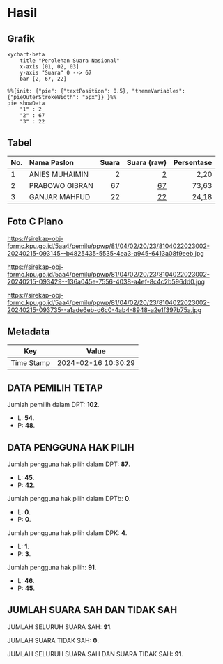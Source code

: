# Hasil

## Grafik

```mermaid
xychart-beta
    title "Perolehan Suara Nasional"
    x-axis [01, 02, 03]
    y-axis "Suara" 0 --> 67
    bar [2, 67, 22]
```

```mermaid
%%{init: {"pie": {"textPosition": 0.5}, "themeVariables": {"pieOuterStrokeWidth": "5px"}} }%%
pie showData
    "1" : 2
    "2" : 67
    "3" : 22
```

## Tabel

| No. | Nama Paslon    | Suara | Suara (raw) | Persentase |
|:--- |:-------------- | -----:| -----------:| ----------:|
| 1   | ANIES MUHAIMIN | 2     | [2][p-1]    | 2,20       |
| 2   | PRABOWO GIBRAN | 67    | [67][p-2]   | 73,63      |
| 3   | GANJAR MAHFUD  | 22    | [22][p-3]   | 24,18      |


[p-1]: https://github.com/gigit-pemilu/pemilu-2024/blob/main/pilpres/hitung-suara/sub/81-maluku/sub/04-buru/sub/02-air-buaya/sub/2023-awilinan/sub/002-tps/sub/paslon-1.txt
[p-2]: https://github.com/gigit-pemilu/pemilu-2024/blob/main/pilpres/hitung-suara/sub/81-maluku/sub/04-buru/sub/02-air-buaya/sub/2023-awilinan/sub/002-tps/sub/paslon-2.txt
[p-3]: https://github.com/gigit-pemilu/pemilu-2024/blob/main/pilpres/hitung-suara/sub/81-maluku/sub/04-buru/sub/02-air-buaya/sub/2023-awilinan/sub/002-tps/sub/paslon-3.txt

## Foto C Plano

https://sirekap-obj-formc.kpu.go.id/5aa4/pemilu/ppwp/81/04/02/20/23/8104022023002-20240215-093145--b4825435-5535-4ea3-a945-6413a08f9eeb.jpg

https://sirekap-obj-formc.kpu.go.id/5aa4/pemilu/ppwp/81/04/02/20/23/8104022023002-20240215-093429--136a045e-7556-4038-a4ef-8c4c2b596dd0.jpg

https://sirekap-obj-formc.kpu.go.id/5aa4/pemilu/ppwp/81/04/02/20/23/8104022023002-20240215-093735--a1ade6eb-d6c0-4ab4-8948-a2e1f397b75a.jpg


## Metadata

| Key        | Value               |
| ---------- | ------------------- |
| Time Stamp | 2024-02-16 10:30:29 |


## DATA PEMILIH TETAP

Jumlah pemilih dalam DPT: **102**.
 * L: **54**.
 * P: **48**.

## DATA PENGGUNA HAK PILIH

Jumlah pengguna hak pilih dalam DPT: **87**.
 * L: **45**.
 * P: **42**.

Jumlah pengguna hak pilih dalam DPTb: **0**.
 * L: **0**.
 * P: **0**.

Jumlah pengguna hak pilih dalam DPK: **4**.
 * L: **1**.
 * P: **3**.

Jumlah pengguna hak pilih: **91**.
 * L: **46**.
 * P: **45**.

## JUMLAH SUARA SAH DAN TIDAK SAH

JUMLAH SELURUH SUARA SAH: **91**.

JUMLAH SUARA TIDAK SAH: **0**.

JUMLAH SELURUH SUARA SAH DAN SUARA TIDAK SAH: **91**.


